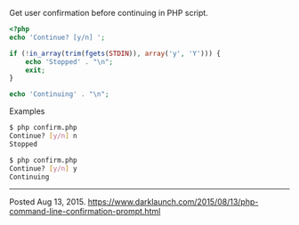 Get user confirmation before continuing in PHP script.
```php
<?php
echo 'Continue? [y/n] ';

if (!in_array(trim(fgets(STDIN)), array('y', 'Y'))) {
    echo 'Stopped' . "\n";
    exit;
}

echo 'Continuing' . "\n";
```

Examples
```sh
$ php confirm.php 
Continue? [y/n] n
Stopped
```
```sh
$ php confirm.php 
Continue? [y/n] y
Continuing
```

---


Posted Aug 13, 2015.
https://www.darklaunch.com/2015/08/13/php-command-line-confirmation-prompt.html